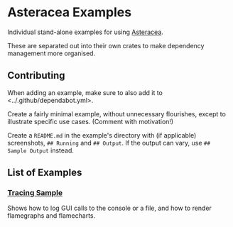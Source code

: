 # Asteracea Examples

Individual stand-alone examples for using [Asteracea](../README.md).

These are separated out into their own crates to make dependency management more organised.

## Contributing

When adding an example, make sure to also add it to <../.github/dependabot.yml>.

Create a fairly minimal example, without unnecessary flourishes, except to illustrate specific use cases. (Comment with motivation!)

Create a `README.md` in the example's directory with (if applicable) screenshots, `## Running` and `## Output`. If the output can vary, use `## Sample Output` instead.

## List of Examples

### [Tracing Sample](tracing-sample#readme)

Shows how to log GUI calls to the console or a file, and how to render flamegraphs and flamecharts.
